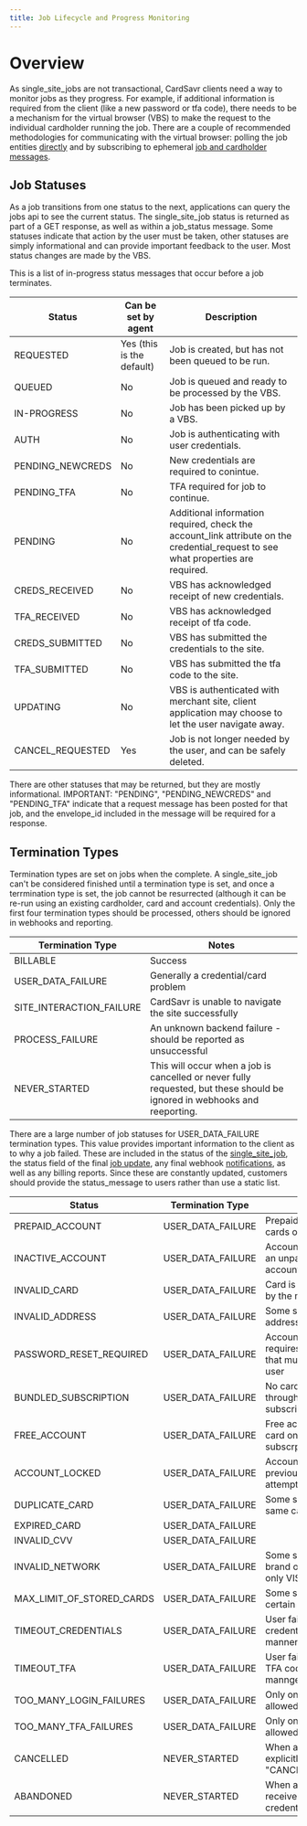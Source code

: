```yaml
---
title: Job Lifecycle and Progress Monitoring
---
```


# Overview

As single\_site\_jobs are not transactional, CardSavr clients need a way to monitor jobs as they progress.  For example, if additional information is required from the client (like a new password or tfa code), there needs to be a mechanism for the virtual browser (VBS) to make the request to the individual cardholder running the job.  There are a couple of recommended methodologies for communicating with the virtual browser: polling the job entities [directly](/resources/progress-polling) and by subscribing to ephemeral [job and cardholder messages](/resources/progress-messages).

## Job Statuses

As a job transitions from one status to the next, applications can query the jobs api to see the current status.  The single\_site\_job status is returned as part of a GET response, as well as within a job\_status message.  Some statuses indicate that action by the user must be taken, other statuses are simply informational and can provide important feedback to the user.  Most status changes are made by the VBS.

This is a list of in-progress status messages that occur before a job terminates. 

Status | Can be set by agent | Description
|------|---------------------|------------
REQUESTED | Yes (this is the default) | Job is created, but has not been queued to be run.
QUEUED    | No | Job is queued and ready to be processed by the VBS.
IN-PROGRESS | No | Job has been picked up by a VBS.
AUTH | No | Job is authenticating with user credentials.
PENDING\_NEWCREDS | No | New credentials are required to conintue.
PENDING\_TFA | No | TFA required for job to continue.
PENDING | No | Additional information required, check the account_link attribute on the credential_request to see what properties are required.
CREDS\_RECEIVED | No | VBS has acknowledged receipt of new credentials.
TFA\_RECEIVED | No | VBS has acknowledged receipt of tfa code.
CREDS\_SUBMITTED | No | VBS has submitted the credentials to the site.
TFA\_SUBMITTED | No | VBS has submitted the tfa code to the site.
UPDATING | No | VBS is authenticated with merchant site, client application may choose to let the user navigate away.
CANCEL\_REQUESTED | Yes | Job is not longer needed by the user, and can be safely deleted.

There are other statuses that may be returned, but they are mostly informational.  IMPORTANT: "PENDING", "PENDING_NEWCREDS" and "PENDING_TFA" indicate that a request message has been posted for that job, and the envelope_id included in the message will be required for a response. 

## Termination Types

Termination types are set on jobs when the complete.  A single\_site\_job can't be considered finished until a termination type is set, and once a terrmination type is set, the job cannot be resurrected (although it can be re-run using an existing cardholder, card and account credentials).  Only the first four termination types should be processed, others should be ignored in webhooks and reporting.  

Termination Type | Notes
|-----------|--------
BILLABLE | Success
USER\_DATA\_FAILURE | Generally a credential/card problem
SITE\_INTERACTION\_FAILURE | CardSavr is unable to navigate the site successfully
PROCESS\_FAILURE | An unknown backend failure - should be reported as unsuccessful
NEVER\_STARTED | This will occur when a job is cancelled or never fully requested, but these should be ignored in webhooks and reeporting.

There are a large number of job statuses for USER\_DATA\_FAILURE termination types.  This value provides important information to the client as to why a job failed. These are included in the status of the [single\_site\_job](https://swch.github.io/slate/#single-site-jobs), the status field of the final [job update](/resources/progress-messages/), any final webhook [notifications](/resources/notifications/), as well as any billing reports.  Since these are constantly updated, customers should provide the status\_message to users rather than use a static list. 

Status | Termination Type | Description
|------|------------------|-------------
PREPAID_ACCOUNT | USER\_DATA\_FAILURE | Prepaid accounts don't have cards on file
INACTIVE_ACCOUNT | USER\_DATA\_FAILURE | Account is inactive due to an unpaid bill or closed account
INVALID_CARD | USER\_DATA\_FAILURE | Card is detected as invalid by the merchant
INVALID_ADDRESS | USER\_DATA\_FAILURE | Some sites require accurate addresses
PASSWORD\_RESET\_REQUIRED | USER\_DATA\_FAILURE | Account is in a state that requires a password reset that must be done by the user
BUNDLED_SUBSCRIPTION | USER\_DATA\_FAILURE | No card on file and billed through another subscription (e.g. Disney+)
FREE_ACCOUNT | USER\_DATA\_FAILURE | Free accounts don't have a card on file and no paid subscrption
ACCOUNT_LOCKED | USER\_DATA\_FAILURE | Account has been locked by previous failed login attempts
DUPLICATE_CARD | USER\_DATA\_FAILURE | Some sites don't allow the same card placed twice
EXPIRED_CARD | USER\_DATA\_FAILURE | 
INVALID_CVV | USER\_DATA\_FAILURE | 
INVALID_NETWORK | USER\_DATA\_FAILURE | Some sites only accept one brand of card (no Amex, only VISA, etc.)
MAX\_LIMIT\_OF\_STORED\_CARDS | USER\_DATA\_FAILURE | Some sites only allow a certain number of cards
TIMEOUT_CREDENTIALS | USER\_DATA\_FAILURE | User failed to provide new credentials in a timely manner (~4 minutes)
TIMEOUT_TFA | USER\_DATA\_FAILURE | User failed to provide a new TFA code in a timely mannger (~4 minutes)
TOO\_MANY\_LOGIN\_FAILURES | USER\_DATA\_FAILURE | Only one failed login is allowed
TOO\_MANY\_TFA\_FAILURES | USER\_DATA\_FAILURE | Only one failed TFA code is allowed
CANCELLED | NEVER_STARTED | When an application explicitly sets the status to "CANCELLED_REQUESTED".
ABANDONED | NEVER_STARTED | When an application never receives an initial set of credentials.

